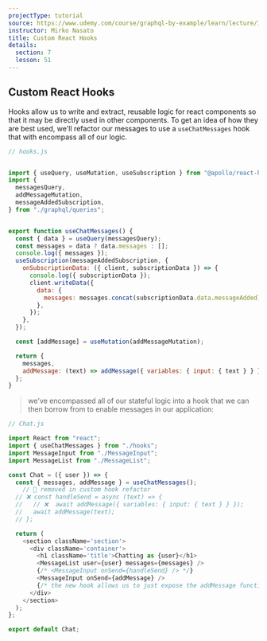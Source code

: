 ```yaml
---
projectType: tutorial
source: https://www.udemy.com/course/graphql-by-example/learn/lecture/16580146#overview
instructor: Mirko Nasato
title: Custom React Hooks
details:
  section: 7
  lesson: 51
---
```




## Custom React Hooks



Hooks allow us to write and extract, reusable logic for react components so that it may be directly used in other components. To get an idea of how they are best used, we'll refactor our messages to use a `useChatMessages` hook that with encompass all of our logic.



```js
// hooks.js


import { useQuery, useMutation, useSubscription } from "@apollo/react-hooks";
import {
  messagesQuery,
  addMessageMutation,
  messageAddedSubscription,
} from "./graphql/queries";


export function useChatMessages() {
  const { data } = useQuery(messagesQuery);
  const messages = data ? data.messages : [];
  console.log({ messages });
  useSubscription(messageAddedSubscription, {
    onSubscriptionData: ({ client, subscriptionData }) => {
      console.log({ subscriptionData });
      client.writeData({
        data: {
          messages: messages.concat(subscriptionData.data.messageAdded),
        },
      });
    },
  });

  const [addMessage] = useMutation(addMessageMutation);

  return {
    messages,
    addMessage: (text) => addMessage({ variables: { input: { text } } }),
  };
}
```

> we've encompassed all of our stateful logic into a hook that we can then borrow from to enable messages in our application:



```js
// Chat.js

import React from "react";
import { useChatMessages } from "./hooks";
import MessageInput from "./MessageInput";
import MessageList from "./MessageList";

const Chat = ({ user }) => {
  const { messages, addMessage } = useChatMessages();
	// 🚧 removed in custom hook refactor
  // ❌ const handleSend = async (text) => {
  //   // ❌  await addMessage({ variables: { input: { text } } });
  //   await addMessage(text);
  // };

  return (
    <section className='section'>
      <div className='container'>
        <h1 className='title'>Chatting as {user}</h1>
        <MessageList user={user} messages={messages} />
        {/* <MessageInput onSend={handleSend} /> */}
        <MessageInput onSend={addMessage} />
        {/* the new hook allows us to just expose the addMessage function */}
      </div>
    </section>
  );
};

export default Chat;
```





